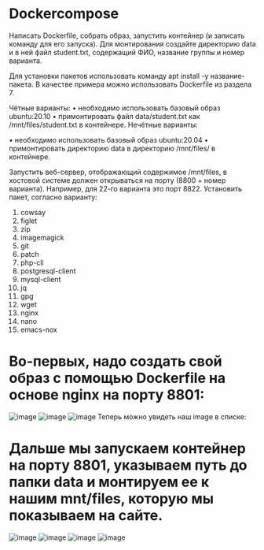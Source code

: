 # Dockercompose

Написать Dockerfile, собрать образ, запустить контейнер (и записать команду для его запуска).
Для монтирования создайте директорию data и в ней файл student.txt, содержащий ФИО, название
группы и номер варианта.

Для установки пакетов использовать команду apt install -y название-пакета. В качестве примера
можно использовать Dockerfile из раздела 7.

Чётные варианты:
• необходимо использовать базовый образ ubuntu:20.10
• примонтировать файл data/student.txt как /mnt/files/student.txt в контейнере.
Нечётные варианты:

• необходимо использовать базовый образ ubuntu:20.04
• примонтировать директорию data в директорию /mnt/files/ в контейнере.

Запустить веб-сервер, отображающий содержимое /mnt/files, в хостовой системе должен открываться
на порту (8800 + номер варианта). Например, для 22-го варианта это порт 8822.
Установить пакет, согласно варианту:
1. cowsay
2. figlet
3. zip
4. imagemagick
5. git
6. patch
7. php-cli
8. postgresql-client
9. mysql-client
10. jq
11. gpg
12. wget
13. nginx
14. nano
15. emacs-nox

# Во-первых, надо создать свой образ с помощью Dockerfile на основе nginx на порту 8801:

![image](https://github.com/az3l1t/Dockercompose/assets/126178814/300d1e24-35e9-4297-81c7-fc7a6c643cac)
![image](https://github.com/az3l1t/Dockercompose/assets/126178814/f7ca37d7-eb75-4d80-a358-9e3365031bba)
![image](https://github.com/az3l1t/Dockercompose/assets/126178814/70591934-d734-4311-8556-744343150958)
Теперь можно увидеть наш image в списке:
# Дальше мы запускаем контейнер на порту 8801, указываем путь до папки data и монтируем ее к нашим mnt/files, которую мы показываем на сайте.
![image](https://github.com/az3l1t/Dockercompose/assets/126178814/67ad6edd-57b8-42d1-98d3-30d2d0746d47)
![image](https://github.com/az3l1t/Dockercompose/assets/126178814/115c78a8-a349-49e8-8b44-45be8244ad71)
![image](https://github.com/az3l1t/Dockercompose/assets/126178814/6ee19f29-f392-49e3-af8d-f0f88f388a06)
![image](https://github.com/az3l1t/Dockercompose/assets/126178814/04e4095b-b1bf-4ef9-8920-00b51f121374)

 

